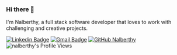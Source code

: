 ### Hi there 👋

I'm Nalberthy, a full stack software developer that loves to work with challenging and creative projects.

[![Linkedin Badge](https://img.shields.io/badge/-LinkedIn-blue?style=flat-square&logo=Linkedin&logoColor=white&link=https://www.linkedin.com/in/nalberthy/)](https://www.linkedin.com/in/nalberthy/) 
[![Gmail Badge](https://img.shields.io/badge/-Gmail-Red?style=flat-square&logo=Gmail&logoColor=white&link=mailto:fgomes.robson@gmail.com)](mailto:nalberthyuf@gmail.com)
[![GitHub Nalberthy](https://img.shields.io/github/followers/robsonfgomes?label=follow&style=social)](https://github.com/nalberthy)
<img src="https://img.shields.io/badge/dynamic/json?url=https://api.countapi.xyz/hit/visitor-badge/nalberthy&label=Profile%20Views&query=value" alt="nalberthy's Profile Views">


&nbsp;
&nbsp;



<!--
**nalberthy/nalberthy** is a ✨ _special_ ✨ repository because its `README.md` (this file) appears on your GitHub profile.

Here are some ideas to get you started:

- 🔭 I’m currently working on ...
- 🌱 I’m currently learning ...
- 👯 I’m looking to collaborate on ...
- 🤔 I’m looking for help with ...
- 💬 Ask me about ...
- 📫 How to reach me: ...
- 😄 Pronouns: ...
- ⚡ Fun fact: ...
-->
